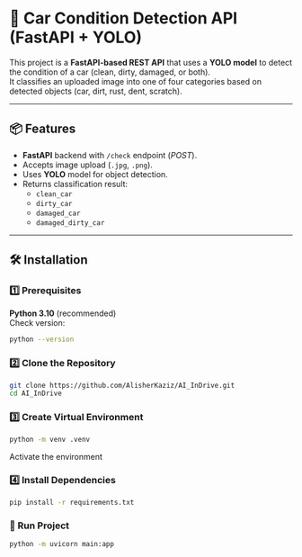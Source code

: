 # 🚗 Car Condition Detection API (FastAPI + YOLO)

This project is a **FastAPI-based REST API** that uses a **YOLO model** to detect the condition of a car (clean, dirty, damaged, or both).  
It classifies an uploaded image into one of four categories based on detected objects (car, dirt, rust, dent, scratch).

---

## 📦 Features

- **FastAPI** backend with `/check` endpoint (*POST*).
- Accepts image upload (`.jpg`, `.png`).
- Uses **YOLO** model for object detection.
- Returns classification result:
  - `clean_car`
  - `dirty_car`
  - `damaged_car`
  - `damaged_dirty_car`

---

## 🛠 Installation

### 1️⃣ Prerequisites
**Python 3.10** (recommended)  
Check version: 
```bash
python --version
```

### 2️⃣ Clone the Repository
```bash
git clone https://github.com/AlisherKaziz/AI_InDrive.git
cd AI_InDrive
```

### 3️⃣ Create Virtual Environment
```bash
python -m venv .venv
```
Activate the environment

### 4️⃣ Install Dependencies
```bash
pip install -r requirements.txt
```

### 🚀 Run Project
```bash
python -m uvicorn main:app
```
